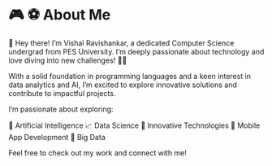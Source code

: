 # 🎮 ⚽ About Me 
👋 Hey there! I’m Vishal Ravishankar, a dedicated Computer Science undergrad from PES University. I’m deeply passionate about technology and love diving into new challenges! 🚀💡

With a solid foundation in programming languages and a keen interest in data analytics and AI, I’m excited to explore innovative solutions and contribute to impactful projects.


I’m passionate about exploring:

🧠 Artificial Intelligence
📈 Data Science
🌟 Innovative Technologies
📱 Mobile App Development
💾 Big Data

Feel free to check out my work and connect with me!
